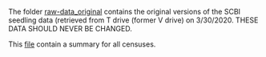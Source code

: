   The folder [raw-data_original](https://github.com/SCBI-ForestGEO/SCBI-ForestGEO-Data_private/tree/master/seedlings/raw%20data/raw-data_originals) contains the original versions of the SCBI seedling data (retrieved from T drive (former V drive) on 3/30/2020. THESE DATA SHOULD NEVER BE CHANGED.

This [file](https://github.com/SCBI-ForestGEO/SCBI-ForestGEO-Data_private/blob/master/seedlings/doc/Summary_all%20censuses.xlsx) contain a summary for all censuses. 
